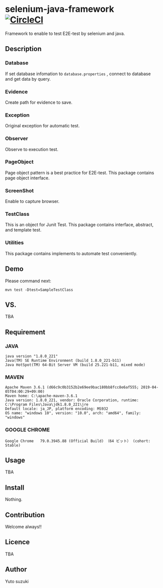 selenium-java-framework　[![CircleCI](https://circleci.com/gh/suzuki-maruchan/selenium-java-framework/tree/master.svg?style=svg&circle-token=0d02ec8332f0b2a1f002d0d8471cf8163783cfb2)](https://circleci.com/gh/suzuki-maruchan/selenium-java-framework/tree/master)
====
Framework to enable to test E2E-test by selenium and java.

## Description
### Database
If set database infomation to `database.properties` , connect to database and get data by query.

### Evidence
Create path for evidence to save.

### Exception
Original exception for automatic test.

### Observer
Observe to execution test.

### PageObject
Page object pattern is a best practice for E2E-test. This package contains page object interface.

### ScreenShot
Enable to capture browser.

### TestClass
This is an object for Junit Test. This package contains interface, abstract, and template test.

### Utilities
This package contains implements to automate test conveniently.

## Demo
Please command next:

~~~
mvn test -Dtest=SampleTestClass
~~~

## VS.
TBA

## Requirement
### JAVA
~~~
java version "1.8.0_221"
Java(TM) SE Runtime Environment (build 1.8.0_221-b11)
Java HotSpot(TM) 64-Bit Server VM (build 25.221-b11, mixed mode)
~~~

### MAVEN
~~~
Apache Maven 3.6.1 (d66c9c0b3152b2e69ee9bac180bb8fcc8e6af555; 2019-04-05T04:00:29+09:00)
Maven home: C:\apache-maven-3.6.1
Java version: 1.8.0_221, vendor: Oracle Corporation, runtime: C:\Program Files\Java\jdk1.8.0_221\jre
Default locale: ja_JP, platform encoding: MS932
OS name: "windows 10", version: "10.0", arch: "amd64", family: "windows"
~~~

### GOOGLE CHROME
~~~
Google Chrome   79.0.3945.88 (Official Build) （64 ビット） (cohort: Stable)
~~~

## Usage
TBA

## Install
Nothing.

## Contribution
Welcome always!!

## Licence
TBA

## Author
Yuto suzuki
